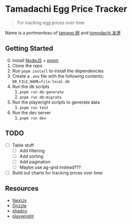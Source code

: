 # Tamadachi Egg Price Tracker

> For tracking egg prices over time

Name is a portmanteau of [tamago 卵](https://jpdb.io/vocabulary/1549140/%E5%8D%B5/%E3%81%9F%E3%81%BE%E3%81%94?lang=english#a) and [tomodachi 友達](https://jpdb.io/vocabulary/1540170/%E5%8F%8B%E9%81%94/%E3%81%A8%E3%82%82%E3%81%A0%E3%81%A1?lang=english#a)

## Getting Started

0. Install [NodeJS](https://nodejs.org/en) + [pnpm](https://pnpm.io/)
1. Clone the repo
2. Run `pnpm install` to install the dependencies
3. Create a `.env` file with the following contents: `DB_FILE_NAME=file:local.db`
4. Run the db scripts
   1. `pnpm run db:generate`
   2. `pnpm run db:migrate`
5. Run the playwright scripts to generate data
   1. `pnpm run test`
6. Run the dev server
   1. `pnpm run dev`

## TODO

- [ ] Table stuff
  - [ ] Add filtering
  - [ ] Add sorting
  - [ ] Add pagination
  - [ ] Maybe use ag-grid instead???
- [ ] Build out charts for tracking prices over time

## Resources

- [NextJs](https://nextjs.org/docs/app/getting-started/installation)
- [Drizzle](https://orm.drizzle.team/docs/get-started/sqlite-new)
- [shadcn](https://ui.shadcn.com/docs/installation)
- [playwright](https://playwright.dev/)